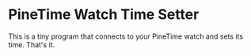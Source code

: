 # PineTime Watch Time Setter
This is a tiny program that connects to your PineTime watch and sets its time.  That's it.